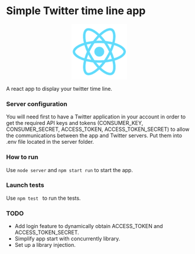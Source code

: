 # Simple Twitter time line app

<p align="center">
<img src="https://raw.githubusercontent.com/KevinRupper/simple-twitter-feed/master/resources/logo192.png" alt="React Styleguidist" width="150">
</p>

A react app to display your twitter time line.

### Server configuration

You will need first to have a Twitter application in your account in order to get the required API keys and tokens (CONSUMER_KEY, CONSUMER_SECRET, ACCESS_TOKEN, ACCESS_TOKEN_SECRET) to allow the communications between the app and Twitter servers. Put them into .env file located in the server folder.

### How to run

Use  ``` node server ``` and ``` npm start run ``` to start the app.

### Launch tests

Use ```npm test ``` to run the tests.

### TODO

 - Add login feature to dynamically obtain ACCESS_TOKEN and ACCESS_TOKEN_SECRET.
 - Simplify app start with concurrently library.
 - Set up a library injection.